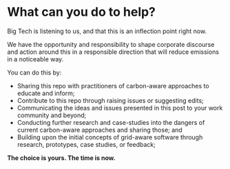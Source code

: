 # What can you do to help?

Big Tech is listening to us, and that this is an inflection point right now.

We have the opportunity and responsibility to shape corporate discourse and action around this in a responsible direction that will reduce emissions in a noticeable way. 

You can do this by:
- Sharing this repo with practitioners of carbon-aware approaches to educate and inform;
- Contribute to this repo through raising issues or suggesting edits;
- Communicating the ideas and issues presented in this post to your work community and beyond;
- Conducting further research and case-studies into the dangers of current carbon-aware approaches and sharing those; and
- Building upon the initial concepts of grid-aware software through research, prototypes, case studies, or feedback;

**The choice is yours. The time is now.**
